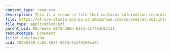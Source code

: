 ```yaml
---
content_type: resource
description: This is a resource file that contains information regarding conclusion.
file: https://ol-ocw-studio-app-qa.s3.amazonaws.com/courses/ec-s01-internet-technology-in-local-and-global-communities-spring-2005-summer-2005/702e94394401801f80740a178269ca94_MITEC_S01S05_lec14_conclu.pdf
file_type: application/pdf
parent_uid: 0dd4eaeb-d2f8-360d-612d-a17f93c97131
resourcetype: Document
title: Conclusion
uid: 702e9439-4401-801f-8074-0a178269ca94
---
```

